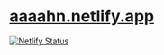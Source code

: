 # [aaaahn.netlify.app](https://aaaahn.netlify.app)

[![Netlify Status](https://api.netlify.com/api/v1/badges/0b6fce0e-c51d-47df-98e2-3a7c786407e8/deploy-status)](https://app.netlify.com/sites/aaaahn/deploys)
